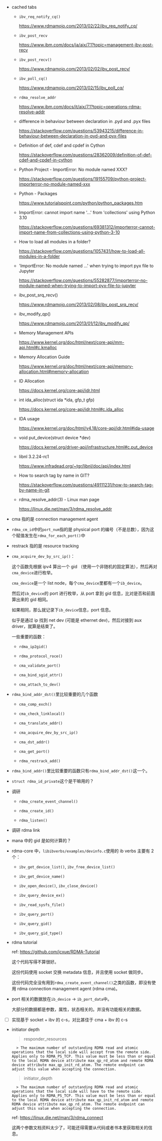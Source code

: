 * cached tabs

    * `ibv_req_notify_cq()`

        <https://www.rdmamojo.com/2013/02/22/ibv_req_notify_cq/>

    * `ibv_post_recv`

        <https://www.ibm.com/docs/ja/aix/7.1?topic=management-ibv-post-recv>

    * `ibv_post_recv()`

        <https://www.rdmamojo.com/2013/02/02/ibv_post_recv/>

    * `ibv_poll_cq()`

        <https://www.rdmamojo.com/2013/02/15/ibv_poll_cq/>

    * `rdma_resolve_addr`

        <https://www.ibm.com/docs/it/aix/7.1?topic=operations-rdma-resolve-addr>

    * difference in behaviour between declaration in .pyd and .pyx files

        <https://stackoverflow.com/questions/53943215/difference-in-behaviour-between-declaration-in-pyd-and-pyx-files>

    * Definition of def, cdef and cpdef in Cython

        <https://stackoverflow.com/questions/28362009/definition-of-def-cdef-and-cpdef-in-cython>

    * Python Project - ImportError: No module named XXX?

        <https://stackoverflow.com/questions/19155709/python-project-importerror-no-module-named-xxx>

    * Python - Packages

        <https://www.tutorialspoint.com/python/python_packages.htm>

    * ImportError: cannot import name '...' from 'collections' using Python 3.10

        <https://stackoverflow.com/questions/69381312/importerror-cannot-import-name-from-collections-using-python-3-10>

    * How to load all modules in a folder?

        <https://stackoverflow.com/questions/1057431/how-to-load-all-modules-in-a-folder>

    * 'ImportError: No module named ...' when trying to import pyx file to Jupyter

        <https://stackoverflow.com/questions/55282877/importerror-no-module-named-when-trying-to-import-pyx-file-to-jupyter>

    * ibv_post_srq_recv()

        <https://www.rdmamojo.com/2013/02/08/ibv_post_srq_recv/>

    * ibv_modify_qp()

        <https://www.rdmamojo.com/2013/01/12/ibv_modify_qp/>

    * Memory Management APIs

        <https://www.kernel.org/doc/html/next/core-api/mm-api.html#c.kmalloc>

    * Memory Allocation Guide

        <https://www.kernel.org/doc/html/next/core-api/memory-allocation.html#memory-allocation>

    * ID Allocation

        <https://docs.kernel.org/core-api/idr.html>

    * int ida_alloc(struct ida *ida, gfp_t gfp)

        <https://docs.kernel.org/core-api/idr.html#c.ida_alloc>

    * IDA usage

        <https://www.kernel.org/doc/html/v4.18/core-api/idr.html#ida-usage>

    * void put_device(struct device *dev)

        <https://docs.kernel.org/driver-api/infrastructure.html#c.put_device>

    * libnl  3.2.24-rc1

        <https://www.infradead.org/~tgr/libnl/doc/api/index.html>

    * How to search tag by name in GIT?

        <https://stackoverflow.com/questions/49111231/how-to-search-tag-by-name-in-git>

    * rdma_resolve_addr(3) - Linux man page

        <https://linux.die.net/man/3/rdma_resolve_addr>

* cma 指的是 connection management agent

* `rdma_cm_id`中的`port_num`指的是 physical port 的编号（不是总数），因为这个赋值发生在`rdma_for_each_port()`中

* restrack 指的是 resource tracking

* `cma_acquire_dev_by_src_ip()`：

    这个函数先根据 ipv4 算出一个 gid （使用一个非随机的固定算法），然后再对`cma_device`进行枚举。
    
    `cma_device`是一个 list node，每个`cma_device`里都有一个`ib_device`。

    然后对`ib_device`的 port 进行枚举，从 port 拿到 gid 信息，比对是否和前面算出来的 gid 相同。

    如果相同，那么就记录下`ib_device`信息，port 信息。

    似乎是通过 ip 找到 net dev (可能是 ethernet dev)，然后对接到 aux driver，就算是结束了。

    一些重要的函数：

    * `rdma_ip2gid()`

    * `rdma_protocol_roce()`

    * `cma_validate_port()`

    * `cma_bind_sgid_attr()`

    * `cma_attach_to_dev()`

* `rdma_bind_addr_dst()`里比较重要的几个函数

    * `cma_comp_exch()`

    * `cma_check_linklocal()`

    * `cma_translate_addr()`

    * `cma_acquire_dev_by_src_ip()`

    * `cma_dst_addr()`

    * `cma_get_port()`

    * `rdma_restrack_add()`

* `rdma_bind_addr()`里比较重要的函数只有`rdma_bind_addr_dst()`这一个。

* `struct rdma_id_private`这个是干嘛用的？

* 调研

    * `rdma_create_event_channel()`

    * `rdma_create_id()`

    * `rdma_listen()`

* 调研 rdma link

* mana 中的 gid 是如何计算的？

* rdma-core 中，`libibverbs/examples/devinfo.c`使用的 ib verbs 主要有 2 个：

    * `ibv_get_device_list()`, `ibv_free_device_list()`

    * `ibv_get_device_name()`

    * `ibv_open_device()`, `ibv_close_device()`

    * `ibv_query_device_ex()`

    * `ibv_read_sysfs_file()`

    * `ibv_query_port()`

    * `ibv_query_gid()`

    * `ibv_query_gid_type()`

* rdma tutorial

    ref: <https://github.com/jcxue/RDMA-Tutorial>

    这个代码写得不算很好。

    这份代码使用 socket 交换 metadata 信息，并且使用 socket 做同步。

    这份代码完全没有用到`rdma_create_event_channel()`之类的函数，即没有使用 rdma connection management agent (rdma cma)。

* port 相关的数据放在`ib_device` -> `ib_port_data`中。

    大部分的数据都是参数，属性，状态相关的。并没有功能相关的数据。

* [ ] 实现基于 socket + ibv 的 c-s，对比甚佳于 cma + ibv 的 c-s

* initiator depth

    > responder_resources
    >
        > The maximum number of outstanding RDMA read and atomic operations that the local side will accept from the remote side. Applies only to RDMA_PS_TCP. This value must be less than or equal to the local RDMA device attribute max_qp_rd_atom and remote RDMA device attribute max_qp_init_rd_atom. The remote endpoint can adjust this value when accepting the connection. 
        
    > initiator_depth
    >
        > The maximum number of outstanding RDMA read and atomic operations that the local side will have to the remote side. Applies only to RDMA_PS_TCP. This value must be less than or equal to the local RDMA device attribute max_qp_init_rd_atom and remote RDMA device attribute max_qp_rd_atom. The remote endpoint can adjust this value when accepting the connection. 

    ref: <https://linux.die.net/man/3/rdma_connect>

    这两个参数文档资料太少了，可能还得需要从代码或者书本里获取相关的信息。